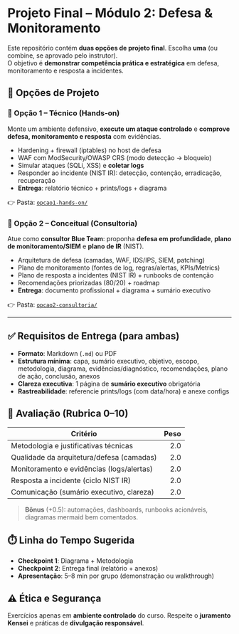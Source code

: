 # Projeto Final – Módulo 2: Defesa & Monitoramento

Este repositório contém **duas opções de projeto final**. Escolha **uma** (ou combine, se aprovado pelo instrutor).  
O objetivo é **demonstrar competência prática e estratégica** em defesa, monitoramento e resposta a incidentes.

## 📌 Opções de Projeto

### 🔧 Opção 1 – Técnico (Hands‑on)
Monte um ambiente defensivo, **execute um ataque controlado** e **comprove defesa, monitoramento e resposta** com evidências.
- Hardening + firewall (iptables) no host de defesa
- WAF com ModSecurity/OWASP CRS (modo detecção → bloqueio)
- Simular ataques (SQLi, XSS) e **coletar logs**
- Responder ao incidente (NIST IR): detecção, contenção, erradicação, recuperação
- **Entrega**: relatório técnico + prints/logs + diagrama

👉 Pasta: [`opcao1-hands-on/`](opcao1-hands-on/)

### 🧭 Opção 2 – Conceitual (Consultoria)
Atue como **consultor Blue Team**: proponha **defesa em profundidade**, **plano de monitoramento/SIEM** e **plano de IR** (NIST).
- Arquitetura de defesa (camadas, WAF, IDS/IPS, SIEM, patching)
- Plano de monitoramento (fontes de log, regras/alertas, KPIs/Metrics)
- Plano de resposta a incidentes (NIST IR) + runbooks de contenção
- Recomendações priorizadas (80/20) + roadmap
- **Entrega**: documento profissional + diagrama + sumário executivo

👉 Pasta: [`opcao2-consultoria/`](opcao2-consultoria/)

---

## ✅ Requisitos de Entrega (para ambas)
- **Formato**: Markdown (`.md`) ou PDF
- **Estrutura mínima**: capa, sumário executivo, objetivo, escopo, metodologia, diagrama, evidências/diagnóstico, recomendações, plano de ação, conclusão, anexos
- **Clareza executiva**: 1 página de **sumário executivo** obrigatória
- **Rastreabilidade**: referencie prints/logs (com data/hora) e anexe configs

## 🧪 Avaliação (Rubrica 0–10)
| Critério | Peso |
|---|---:|
| Metodologia e justificativas técnicas | 2.0 |
| Qualidade da arquitetura/defesa (camadas) | 2.0 |
| Monitoramento e evidências (logs/alertas) | 2.0 |
| Resposta a incidente (ciclo NIST IR) | 2.0 |
| Comunicação (sumário executivo, clareza) | 2.0 |

> **Bônus** (+0.5): automações, dashboards, runbooks acionáveis, diagramas mermaid bem comentados.

## ⏱️ Linha do Tempo Sugerida
- **Checkpoint 1**: Diagrama + Metodologia
- **Checkpoint 2**: Entrega final (relatório + anexos)
- **Apresentação**: 5–8 min por grupo (demonstração ou walkthrough)

## ⚠️ Ética e Segurança
Exercícios apenas em **ambiente controlado** do curso. Respeite o **juramento Kensei** e práticas de **divulgação responsável**.
